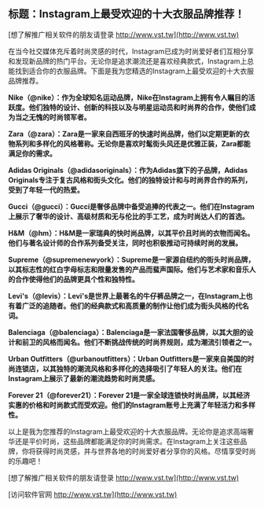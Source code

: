 ## **标题：Instagram上最受欢迎的十大衣服品牌推荐！**

[想了解推广相关软件的朋友请登录 http://www.vst.tw](http://www.vst.tw)

在当今社交媒体充斥着时尚灵感的时代，Instagram已成为时尚爱好者们互相分享和发现新品牌的热门平台。无论你是追求潮流还是喜欢经典款式，Instagram上总能找到适合你的衣服品牌。下面是我为您精选的Instagram上最受欢迎的十大衣服品牌推荐。

**Nike（@nike）：作为全球知名运动品牌，Nike在Instagram上拥有令人瞩目的活跃度。他们独特的设计、创新的科技以及与明星运动员和时尚界的合作，使他们成为当之无愧的时尚领军者。**

**Zara（@zara）：Zara是一家来自西班牙的快速时尚品牌，他们以定期更新的衣物系列和多样化的风格著称。无论你是喜欢时髦街头风还是优雅正装，Zara都能满足你的需求。**

**Adidas Originals（@adidasoriginals）：作为Adidas旗下的子品牌，Adidas Originals专注于复古风格和街头文化。他们的独特设计和与时尚界合作的系列，受到了年轻一代的热爱。**

**Gucci（@gucci）：Gucci是奢侈品牌中备受追捧的代表之一。他们在Instagram上展示了奢华的设计、高级材质和无与伦比的手工艺，成为时尚达人们的首选。**

**H&M（@hm）：H&M是一家瑞典的快时尚品牌，以其平价且时尚的衣物而闻名。他们与著名设计师的合作系列备受关注，同时也积极推动可持续时尚的发展。**

**Supreme（@supremenewyork）：Supreme是一家源自纽约的街头时尚品牌，以其标志性的红白字母标志和限量发售的产品而蜚声国际。他们与艺术家和音乐人的合作使得他们的品牌更具个性和独特性。**

**Levi's（@levis）：Levi's是世界上最著名的牛仔裤品牌之一，在Instagram上也有着广泛的追随者。他们的经典款式和高质量的制作让他们成为街头风格的代名词。**

**Balenciaga（@balenciaga）：Balenciaga是一家法国奢侈品牌，以其大胆的设计和前卫的风格而闻名。他们不断挑战传统的时尚界规则，成为潮流引领者之一。**

**Urban Outfitters（@urbanoutfitters）：Urban Outfitters是一家来自美国的时尚连锁店，以其独特的潮流风格和多样化的选择吸引了年轻人的关注。他们在Instagram上展示了最新的潮流趋势和时尚灵感。**

**Forever 21（@forever21）：Forever 21是一家全球连锁快时尚品牌，以其经济实惠的价格和时尚款式而受欢迎。他们的Instagram账号上充满了年轻活力和多样性。**

以上是我为您推荐的Instagram上最受欢迎的十大衣服品牌。无论你是追求高端奢华还是平价时尚，这些品牌都能满足你的时尚需求。在Instagram上关注这些品牌，你将获得时尚灵感，并与世界各地的时尚爱好者分享你的风格。尽情享受时尚的乐趣吧！

[想了解推广相关软件的朋友请登录 http://www.vst.tw](http://www.vst.tw)


[访问软件官网 http://www.vst.tw](http://www.vst.tw)
